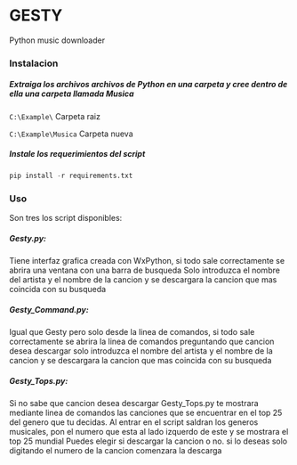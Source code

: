 # GESTY
Python music downloader

### Instalacion
 
##### Extraiga los archivos archivos de Python en una carpeta y cree dentro de ella una carpeta llamada Musica

`C:\Example\` Carpeta raiz

`C:\Example\Musica` Carpeta nueva

##### Instale los requerimientos del script 

```python
pip install -r requirements.txt
```

### Uso
Son tres los script disponibles:
##### Gesty.py:
Tiene interfaz grafica creada con WxPython, si todo sale correctamente se abrira una ventana con una barra de busqueda    Solo introduzca el nombre del artista y el nombre de la cancion y se descargara la cancion que mas coincida con su busqueda

##### Gesty_Command.py:
Igual que Gesty pero solo desde la linea de comandos, si todo sale correctamente se abrira la linea de comandos preguntando que cancion desea descargar solo introduzca el nombre del artista y el nombre de la cancion y se descargara la cancion que mas coincida con su busqueda

##### Gesty_Tops.py:
Si no sabe que cancion desea descargar Gesty_Tops.py te mostrara mediante linea de comandos las canciones que se encuentrar en el top 25 del genero que tu decidas.
Al entrar en el script saldran los generos musicales, pon el numero que esta al lado izquerdo de este y se mostrara el top 25 mundial
Puedes elegir si descargar la cancion o no. si lo deseas solo digitando el numero de la cancion comenzara la descarga
